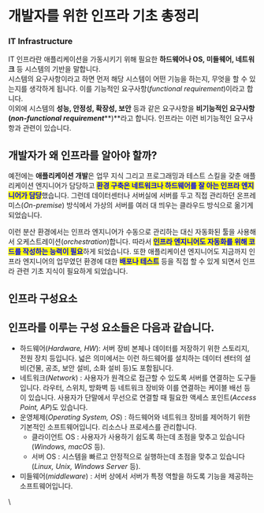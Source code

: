 # 개발자를 위한 인프라 기초 총정리

### IT Infrastructure <a href="#it-infrastructure" id="it-infrastructure"></a>

IT 인프라란 애플리케이션을 가동시키기 위해 필요한 **하드웨어나 OS, 미들웨어, 네트워크** 등 시스템의 기반을 말합니다. \
시스템의 요구사항이라고 하면 먼저 해당 시스템이 어떤 기능을 하는지, 무엇을 할 수 있는지를 생각하게 됩니다. 이를 기능적인 요구사항(_functional requirement_)이라고 합니다.\
이외에 시스템의 **성능, 안정성, 확장성, 보안** 등과 같은 요구사항을 **비기능적인 요구사항(**_**non-functional requirement**_**)**라고 합니다. 인프라는 이런 비기능적인 요구사항과 관련이 있습니다.



## 개발자가 왜 인프라를 알아야 할까?

예전에는 **애플리케이션 개발**은 업무 지식 그리고 프로그래밍과 테스트 스킬을 갖춘 애플리케이션 엔지니어가 담당하고 <mark style="color:blue;">**환경 구축은 네트워크나 하드웨어를 잘 아는 인프라 엔지니어가 담당**</mark>했습니다. 그런데 데이터센터나 서버실에 서버를 두고 직접 관리하던 온프레미스(_On-premise_) 방식에서 가상의 서버를 여러 대 띄우는 클라우드 방식으로 옮기게 되었습니다.

이런 분산 환경에서는 인프라 엔지니어가 수동으로 관리하는 대신 자동화된 툴을 사용해서 오케스트레이션(_orchestration_)합니다. 따라서 <mark style="color:blue;">**인프라 엔지니어도 자동화를 위해 코드를 작성하는 능력이 필요**</mark>하게 되었습니다. 또한 애플리케이션 엔지니어도 지금까지 인프라 엔지니어의 업무였던 환경에 대한 <mark style="color:blue;">**배포나 테스트**</mark> 등을 직접 할 수 있게 되면서 인프라 관련 기초 지식이 필요하게 되었습니다.



## 인프라 구성요소

인프라를 이루는 구성 요소들은 다음과 같습니다.
--------------------------

* 하드웨어(_Hardware, HW_): 서버 장비 본체나 데이터를 저장하기 위한 스토리지, 전원 장치 등입니다. 넓은 의미에서는 이런 하드웨어를 설치하는 데이터 센터의 설비(건물, 공조, 보안 설비, 소화 설비 등)도 포함됩니다.
* 네트워크(_Network_) : 사용자가 원격으로 접근할 수 있도록 서버를 연결하는 도구들입니다. 라우터, 스위치, 방화벽 등 네트워크 장비와 이를 연결하는 케이블 배선 등이 있습니다. 사용자가 단말에서 무선으로 연결할 때 필요한 액세스 포인트(_Access Point, AP_)도 있습니다.
* 운영체제(_Operating System, OS_) : 하드웨어와 네트워크 장비를 제어하기 위한 기본적인 소프트웨어입니다. 리소스나 프로세스를 관리합니다.
  * 클라이언트 OS : 사용자가 사용하기 쉽도록 하는데 초점을 맞추고 있습니다(_Windows, macOS_ 등).
  * 서버 OS : 시스템을 빠르고 안정적으로 실행하는데 초점을 맞추고 있습니다(_Linux, Unix, Windows Server_ 등).
* 미들웨어(_middleware_) : 서버 상에서 서버가 특정 역할을 하도록 기능을 제공하는 소프트웨어입니다.

\

